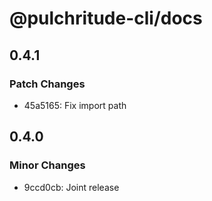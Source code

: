 # @pulchritude-cli/docs

## 0.4.1

### Patch Changes

- 45a5165: Fix import path

## 0.4.0

### Minor Changes

- 9ccd0cb: Joint release
